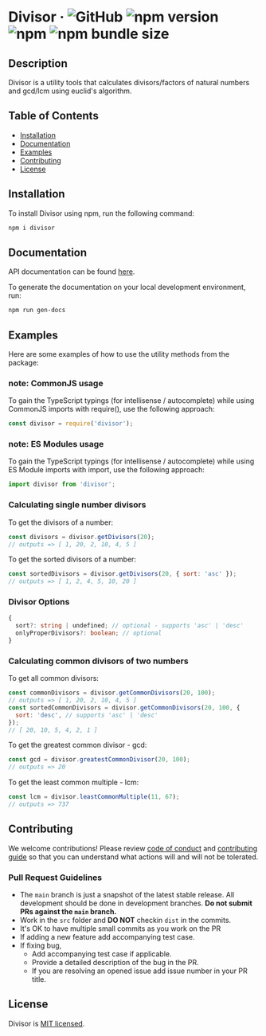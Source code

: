 # Divisor &middot; ![GitHub](https://img.shields.io/github/license/ilkrklc/divisor) ![npm version](https://img.shields.io/npm/v/divisor) ![npm](https://img.shields.io/npm/dw/divisor) ![npm bundle size](https://img.shields.io/bundlephobia/min/divisor)

## Description

Divisor is a utility tools that calculates divisors/factors of natural numbers and gcd/lcm using euclid's algorithm.

## Table of Contents

- [Installation](#installation)
- [Documentation](#documentation)
- [Examples](#examples)
- [Contributing](#contributing)
- [License](#license)

## Installation

To install Divisor using npm, run the following command:

```bash
npm i divisor
```

## Documentation

API documentation can be found [here](docs/README.md).

To generate the documentation on your local development environment, run:

```bash
npm run gen-docs
```

## Examples

Here are some examples of how to use the utility methods from the package:

### note: CommonJS usage

To gain the TypeScript typings (for intellisense / autocomplete) while using CommonJS imports with require(), use the following approach:

```js
const divisor = require('divisor');
```

### note: ES Modules usage

To gain the TypeScript typings (for intellisense / autocomplete) while using ES Module imports with import, use the following approach:

```js
import divisor from 'divisor';
```

### Calculating single number divisors

To get the divisors of a number:

```js
const divisors = divisor.getDivisors(20);
// outputs => [ 1, 20, 2, 10, 4, 5 ]
```

To get the sorted divisors of a number:

```js
const sortedDivisors = divisor.getDivisors(20, { sort: 'asc' });
// outputs => [ 1, 2, 4, 5, 10, 20 ]
```

### Divisor Options

```ts
{
  sort?: string | undefined; // optional - supports 'asc' | 'desc'
  onlyProperDivisors?: boolean; // optional
}
```

### Calculating common divisors of two numbers

To get all common divisors:

```js
const commonDivisors = divisor.getCommonDivisors(20, 100);
// outputs => [ 1, 20, 2, 10, 4, 5 ]
const sortedCommonDivisors = divisor.getCommonDivisors(20, 100, {
  sort: 'desc', // supports 'asc' | 'desc'
});
// [ 20, 10, 5, 4, 2, 1 ]
```

To get the greatest common divisor - gcd:

```js
const gcd = divisor.greatestCommonDivisor(20, 100);
// outputs => 20
```

To get the least common multiple - lcm:

```js
const lcm = divisor.leastCommonMultiple(11, 67);
// outputs => 737
```

## Contributing

We welcome contributions! Please review [code of conduct](.github/CODE_OF_CONDUCT.md) and [contributing guide](.github/CONTRIBUTING.md) so that you can understand what actions will and will not be tolerated.

### Pull Request Guidelines

- The `main` branch is just a snapshot of the latest stable release. All development should be done in development branches. **Do not submit PRs against the `main` branch.**
- Work in the `src` folder and **DO NOT** checkin `dist` in the commits.
- It's OK to have multiple small commits as you work on the PR
- If adding a new feature add accompanying test case.
- If fixing bug,
  - Add accompanying test case if applicable.
  - Provide a detailed description of the bug in the PR.
  - If you are resolving an opened issue add issue number in your PR title.

## License

Divisor is [MIT licensed](./LICENSE).
